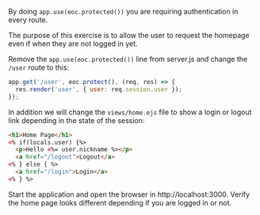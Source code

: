 By doing `app.use(eoc.protected())` you are requiring authentication in every route.

The purpose of this exercise is to allow the user to request the homepage even if when they are not logged in yet.

Remove the `app.use(eoc.protected())` line from server.js and change the `/user` route to this:

```javascript
app.get('/user', eoc.protect(), (req, res) => {
  res.render('user', { user: req.session.user });
});
```

In addition we will change the `views/home.ejs` file to show a login or logout link depending in the state of the session:

```html
<h1>Home Page</h1>
<% if(locals.user) {%>
  <p>Hello <%= user.nickname %></p>
  <a href="/logout">Logout</a>
<% } else { %>
  <a href="/login">Login</a>
<% } %>
```

Start the application and open the browser in http://localhost:3000. Verify the home page looks different depending if you are logged in or not.
